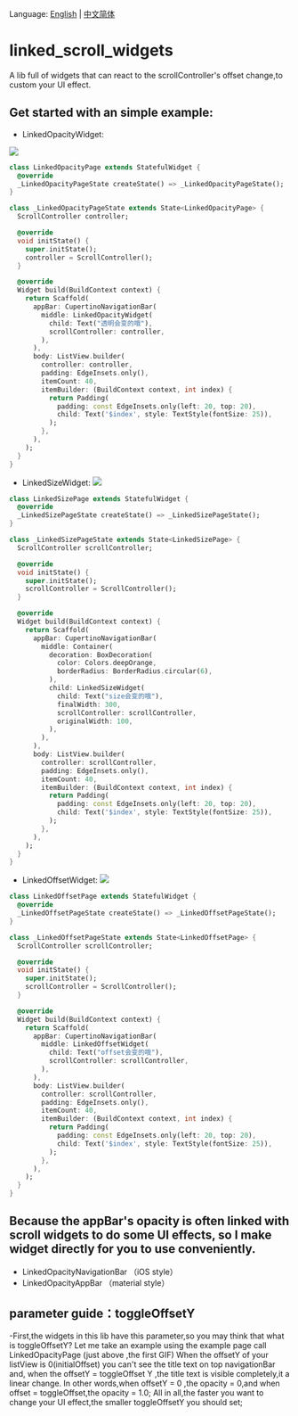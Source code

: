 Language: [English](https://github.com/luckysmg/linked_scroll_widgets/blob/master/README.md) | [中文简体](https://github.com/luckysmg/linked_scroll_widgets/blob/master/README-CN.md)


# linked_scroll_widgets

A lib full of widgets that can react to the scrollController's offset change,to custom your UI effect.

## Get started with an simple example:

- LinkedOpacityWidget:

![](https://github.com/luckysmg/linked_scroll_widgets/blob/master/gifImage/opacity.gif)
```dart
class LinkedOpacityPage extends StatefulWidget {
  @override
  _LinkedOpacityPageState createState() => _LinkedOpacityPageState();
}

class _LinkedOpacityPageState extends State<LinkedOpacityPage> {
  ScrollController controller;

  @override
  void initState() {
    super.initState();
    controller = ScrollController();
  }

  @override
  Widget build(BuildContext context) {
    return Scaffold(
      appBar: CupertinoNavigationBar(
        middle: LinkedOpacityWidget(
          child: Text("透明会变的哦"),
          scrollController: controller,
        ),
      ),
      body: ListView.builder(
        controller: controller,
        padding: EdgeInsets.only(),
        itemCount: 40,
        itemBuilder: (BuildContext context, int index) {
          return Padding(
            padding: const EdgeInsets.only(left: 20, top: 20),
            child: Text('$index', style: TextStyle(fontSize: 25)),
          );
        },
      ),
    );
  }
}
```

- LinkedSizeWidget:
![](https://github.com/luckysmg/linked_scroll_widgets/blob/master/gifImage/size.gif)

```dart
class LinkedSizePage extends StatefulWidget {
  @override
  _LinkedSizePageState createState() => _LinkedSizePageState();
}

class _LinkedSizePageState extends State<LinkedSizePage> {
  ScrollController scrollController;

  @override
  void initState() {
    super.initState();
    scrollController = ScrollController();
  }

  @override
  Widget build(BuildContext context) {
    return Scaffold(
      appBar: CupertinoNavigationBar(
        middle: Container(
          decoration: BoxDecoration(
            color: Colors.deepOrange,
            borderRadius: BorderRadius.circular(6),
          ),
          child: LinkedSizeWidget(
            child: Text("size会变的哦"),
            finalWidth: 300,
            scrollController: scrollController,
            originalWidth: 100,
          ),
        ),
      ),
      body: ListView.builder(
        controller: scrollController,
        padding: EdgeInsets.only(),
        itemCount: 40,
        itemBuilder: (BuildContext context, int index) {
          return Padding(
            padding: const EdgeInsets.only(left: 20, top: 20),
            child: Text('$index', style: TextStyle(fontSize: 25)),
          );
        },
      ),
    );
  }
}
```

- LinkedOffsetWidget:
![](https://github.com/luckysmg/linked_scroll_widgets/blob/master/gifImage/offset.gif)

```dart
class LinkedOffsetPage extends StatefulWidget {
  @override
  _LinkedOffsetPageState createState() => _LinkedOffsetPageState();
}

class _LinkedOffsetPageState extends State<LinkedOffsetPage> {
  ScrollController scrollController;

  @override
  void initState() {
    super.initState();
    scrollController = ScrollController();
  }

  @override
  Widget build(BuildContext context) {
    return Scaffold(
      appBar: CupertinoNavigationBar(
        middle: LinkedOffsetWidget(
          child: Text("offset会变的哦"),
          scrollController: scrollController,
        ),
      ),
      body: ListView.builder(
        controller: scrollController,
        padding: EdgeInsets.only(),
        itemCount: 40,
        itemBuilder: (BuildContext context, int index) {
          return Padding(
            padding: const EdgeInsets.only(left: 20, top: 20),
            child: Text('$index', style: TextStyle(fontSize: 25)),
          );
        },
      ),
    );
  }
}

```


## Because the appBar's opacity is often linked with scroll widgets to do some UI effects, so I make widget directly for you to use conveniently.
- LinkedOpacityNavigationBar （iOS style）
- LinkedOpacityAppBar （material style）

## parameter guide：toggleOffsetY

 
-First,the widgets in this lib have this parameter,so you may think that what is toggleOffsetY? 
Let me take an example using the example page call LinkedOpacityPage (just above ,the first GIF)
When the offsetY of your listView is 0(initialOffset) you can't see the title text on top navigationBar
and, when the offsetY = toggleOffset Y ,the title text is visible completely,it a linear change.
In other words,when offsetY = 0 ,the opacity = 0,and when offset = toggleOffset,the opacity = 1.0;
All in all,the faster you want to change your UI effect,the smaller toggleOffsetY you should set;

 





